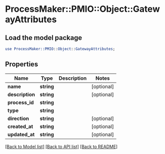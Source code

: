 # ProcessMaker::PMIO::Object::GatewayAttributes

## Load the model package
```perl
use ProcessMaker::PMIO::Object::GatewayAttributes;
```

## Properties
Name | Type | Description | Notes
------------ | ------------- | ------------- | -------------
**name** | **string** |  | [optional] 
**description** | **string** |  | [optional] 
**process_id** | **string** |  | 
**type** | **string** |  | 
**direction** | **string** |  | [optional] 
**created_at** | **string** |  | [optional] 
**updated_at** | **string** |  | [optional] 

[[Back to Model list]](../README.md#documentation-for-models) [[Back to API list]](../README.md#documentation-for-api-endpoints) [[Back to README]](../README.md)


